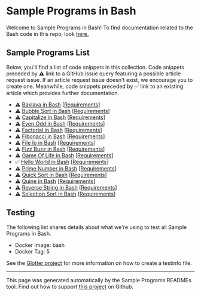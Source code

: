 # Sample Programs in Bash

Welcome to Sample Programs in Bash! To find documentation related to the Bash code in this repo, look [here.](https://sample-programs.therenegadecoder.com/languages/bash)

## Sample Programs List

Below, you'll find a list of code snippets in this collection. Code snippets preceded by :warning: link to a GitHub issue query featuring a possible article request issue. If an article request issue doesn't exist, we encourage you to create one. Meanwhile, code snippets preceded by :white_check_mark: link to an existing article which provides further documentation.

- :warning: [Baklava in Bash](https://github.com//TheRenegadeCoder/sample-programs-website/issues?utf8=%E2%9C%93&q=is%3Aissue+is%3Aopen+baklava+bash) [[Requirements](https://sample-programs.therenegadecoder.com/projects/baklava)]
- :warning: [Bubble Sort in Bash](https://github.com//TheRenegadeCoder/sample-programs-website/issues?utf8=%E2%9C%93&q=is%3Aissue+is%3Aopen+bubble+sort+bash) [[Requirements](https://sample-programs.therenegadecoder.com/projects/bubble-sort)]
- :warning: [Capitalize in Bash](https://github.com//TheRenegadeCoder/sample-programs-website/issues?utf8=%E2%9C%93&q=is%3Aissue+is%3Aopen+capitalize+bash) [[Requirements](https://sample-programs.therenegadecoder.com/projects/capitalize)]
- :warning: [Even Odd in Bash](https://github.com//TheRenegadeCoder/sample-programs-website/issues?utf8=%E2%9C%93&q=is%3Aissue+is%3Aopen+even+odd+bash) [[Requirements](https://sample-programs.therenegadecoder.com/projects/even-odd)]
- :warning: [Factorial in Bash](https://github.com//TheRenegadeCoder/sample-programs-website/issues?utf8=%E2%9C%93&q=is%3Aissue+is%3Aopen+factorial+bash) [[Requirements](https://sample-programs.therenegadecoder.com/projects/factorial)]
- :warning: [Fibonacci in Bash](https://github.com//TheRenegadeCoder/sample-programs-website/issues?utf8=%E2%9C%93&q=is%3Aissue+is%3Aopen+fibonacci+bash) [[Requirements](https://sample-programs.therenegadecoder.com/projects/fibonacci)]
- :warning: [File Io in Bash](https://github.com//TheRenegadeCoder/sample-programs-website/issues?utf8=%E2%9C%93&q=is%3Aissue+is%3Aopen+file+io+bash) [[Requirements](https://sample-programs.therenegadecoder.com/projects/file-io)]
- :warning: [Fizz Buzz in Bash](https://github.com//TheRenegadeCoder/sample-programs-website/issues?utf8=%E2%9C%93&q=is%3Aissue+is%3Aopen+fizz+buzz+bash) [[Requirements](https://sample-programs.therenegadecoder.com/projects/fizz-buzz)]
- :warning: [Game Of Life in Bash](https://github.com//TheRenegadeCoder/sample-programs-website/issues?utf8=%E2%9C%93&q=is%3Aissue+is%3Aopen+game+of+life+bash) [[Requirements](https://sample-programs.therenegadecoder.com/projects/game-of-life)]
- :white_check_mark: [Hello World in Bash](https://sample-programs.therenegadecoder.com/projects/hello-world/bash) [[Requirements](https://sample-programs.therenegadecoder.com/projects/hello-world)]
- :warning: [Prime Number in Bash](https://github.com//TheRenegadeCoder/sample-programs-website/issues?utf8=%E2%9C%93&q=is%3Aissue+is%3Aopen+prime+number+bash) [[Requirements](https://sample-programs.therenegadecoder.com/projects/prime-number)]
- :warning: [Quick Sort in Bash](https://github.com//TheRenegadeCoder/sample-programs-website/issues?utf8=%E2%9C%93&q=is%3Aissue+is%3Aopen+quick+sort+bash) [[Requirements](https://sample-programs.therenegadecoder.com/projects/quick-sort)]
- :warning: [Quine in Bash](https://github.com//TheRenegadeCoder/sample-programs-website/issues?utf8=%E2%9C%93&q=is%3Aissue+is%3Aopen+quine+bash) [[Requirements](https://sample-programs.therenegadecoder.com/projects/quine)]
- :warning: [Reverse String in Bash](https://github.com//TheRenegadeCoder/sample-programs-website/issues?utf8=%E2%9C%93&q=is%3Aissue+is%3Aopen+reverse+string+bash) [[Requirements](https://sample-programs.therenegadecoder.com/projects/reverse-string)]
- :warning: [Selection Sort in Bash](https://github.com//TheRenegadeCoder/sample-programs-website/issues?utf8=%E2%9C%93&q=is%3Aissue+is%3Aopen+selection+sort+bash) [[Requirements](https://sample-programs.therenegadecoder.com/projects/selection-sort)]

## Testing

The following list shares details about what we're using to test all Sample Programs in Bash.

- Docker Image: bash
- Docker Tag: 5

See the [Glotter project](https://github.com/auroq/glotter) for more information on how to create a testinfo file.

---

This page was generated automatically by the Sample Programs READMEs tool. Find out how to support [this project](https://github.com/TheRenegadeCoder/sample-programs-readmes) on Github.